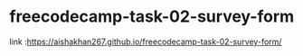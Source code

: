 # freecodecamp-task-02-survey-form
link :https://aishakhan267.github.io/freecodecamp-task-02-survey-form/
